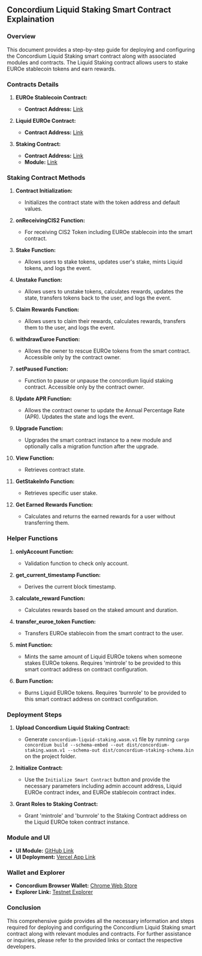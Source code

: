 ## Concordium Liquid Staking Smart Contract Explaination

### Overview

This document provides a step-by-step guide for deploying and configuring the Concordium Liquid Staking smart contract along with associated modules and contracts. The Liquid Staking contract allows users to stake EUROe stablecoin tokens and earn rewards.

### Contracts Details

1. **EUROe Stablecoin Contract:**
   - **Contract Address:** [Link](https://testnet.ccdscan.io/tokens?dcount=1&dentity=contract&dcontractAddressIndex=7260&dcontractAddressSubIndex=0)
  
2. **Liquid EUROe Contract:**
   - **Contract Address:** [Link](https://testnet.ccdscan.io/tokens?dcount=1&dentity=contract&dcontractAddressIndex=9248&dcontractAddressSubIndex=0)

3. **Staking Contract:**
   - **Contract Address:** [Link](https://testnet.ccdscan.io/tokens?dcount=2&dentity=contract&dcontractAddressIndex=9273&dcontractAddressSubIndex=0)
   - **Module:** [Link](https://testnet.ccdscan.io/tokens?dcount=1&dentity=module&dmoduleReference=733850daa2e41aae05bb6b200b902e9a1ef66d3eaf6f18392755656b666191f5)

### Staking Contract Methods

1. **Contract Initialization:**
   - Initializes the contract state with the token address and default values.

2. **onReceivingCIS2 Function:**
   - For receiving CIS2 Token including EUROe stablecoin into the smart contract.

3. **Stake Function:**
   - Allows users to stake tokens, updates user's stake, mints Liquid tokens, and logs the event.

4. **Unstake Function:**
   - Allows users to unstake tokens, calculates rewards, updates the state, transfers tokens back to the user, and logs the event.

5. **Claim Rewards Function:**
   - Allows users to claim their rewards, calculates rewards, transfers them to the user, and logs the event.

6. **withdrawEuroe Function:**
   - Allows the owner to rescue EUROe tokens from the smart contract. Accessible only by the contract owner.

7. **setPaused Function:**
   - Function to pause or unpause the concordium liquid staking contract. Accessible only by the contract owner.

8. **Update APR Function:**
   - Allows the contract owner to update the Annual Percentage Rate (APR). Updates the state and logs the event.

9. **Upgrade Function:**
   - Upgrades the smart contract instance to a new module and optionally calls a migration function after the upgrade.

10. **View Function:**
    - Retrieves contract state.

11. **GetStakeInfo Function:**
    - Retrieves specific user stake.

12. **Get Earned Rewards Function:**
    - Calculates and returns the earned rewards for a user without transferring them.

### Helper Functions

1. **onlyAccount Function:**
   - Validation function to check only account.

2. **get_current_timestamp Function:**
   - Derives the current block timestamp.

3. **calculate_reward Function:**
   - Calculates rewards based on the staked amount and duration.

4. **transfer_euroe_token Function:**
   - Transfers EUROe stablecoin from the smart contract to the user.

5. **mint Function:**
   - Mints the same amount of Liquid EUROe tokens when someone stakes EUROe tokens. Requires 'mintrole' to be provided to this smart contract address on contract configuration.

6. **Burn Function:**
   - Burns Liquid EUROe tokens. Requires 'burnrole' to be provided to this smart contract address on contract configuration.

### Deployment Steps

1. **Upload Concordium Liquid Staking Contract:**
   - Generate `concordium-liquid-staking.wasm.v1` file by running `cargo concordium build --schema-embed --out dist/concordium-staking.wasm.v1 --schema-out dist/concordium-staking-schema.bin` on the project folder.
   
2. **Initialize Contract:**
   - Use the `Initialize Smart Contract` button and provide the necessary parameters including admin account address, Liquid EUROe contract index, and EUROe stablecoin contract index.

3. **Grant Roles to Staking Contract:**
   - Grant 'mintrole' and 'burnrole' to the Staking Contract address on the Liquid EUROe token contract instance.

### Module and UI

- **UI Module:** [GitHub Link](https://github.com/raks0078/DAAPCCD)
- **UI Deployment:** [Vercel App Link](https://daapccd.vercel.app/)

### Wallet and Explorer

- **Concordium Browser Wallet:** [Chrome Web Store](https://chromewebstore.google.com/detail/mnnkpffndmickbiakofclnpoiajlegmg)
- **Explorer Link:** [Testnet Explorer](https://testnet.ccdscan.io/)

### Conclusion

This comprehensive guide provides all the necessary information and steps required for deploying and configuring the Concordium Liquid Staking smart contract along with relevant modules and contracts. For further assistance or inquiries, please refer to the provided links or contact the respective developers.

